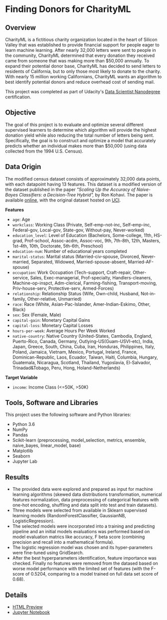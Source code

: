 # Finding Donors for CharityML

## Overview
CharityML is a fictitious charity organization located in the heart of Silicon Valley that was established to provide financial support for people eager to learn machine learning. After nearly 32,000 letters were sent to people in the community, CharityML determined that every donation they received came from someone that was making more than $50,000 annually. To expand their potential donor base, CharityML has decided to send letters to residents of California, but to only those most likely to donate to the charity. With nearly 15 million working Californians, CharityML wants an algorithm to best identify potential donors and reduce overhead cost of sending mail.

This project was completed as part of Udacity's [Data Scientist Nanodegree](https://eu.udacity.com/course/data-scientist-nanodegree--nd025) certification.

## Objective
The goal of this project is to evaluate and optimize several different supervised learners to determine which algorithm will provide the highest donation yield while also reducing the total number of letters being sent. Specifically, the goal is to construct and optimize a model that accurately predicts whether an individual makes more than $50,000 (using data collected from the 1994 U.S. Census).

## Data Origin
The modified census dataset consists of approximately 32,000 data points, with each datapoint having 13 features. This dataset is a modified version of the dataset published in the paper *"Scaling Up the Accuracy of Naive-Bayes Classifiers: a Decision-Tree Hybrid",* by Ron Kohavi. The paper is available [online](https://www.aaai.org/Papers/KDD/1996/KDD96-033.pdf), with the original dataset hosted on [UCI](https://archive.ics.uci.edu/ml/datasets/Census+Income).

**Features**
- `age`: Age
- `workclass`: Working Class (Private, Self-emp-not-inc, Self-emp-inc, Federal-gov, Local-gov, State-gov, Without-pay, Never-worked)
- `education_level`: Level of Education (Bachelors, Some-college, 11th, HS-grad, Prof-school, Assoc-acdm, Assoc-voc, 9th, 7th-8th, 12th, Masters, 1st-4th, 10th, Doctorate, 5th-6th, Preschool)
- `education-num`: Number of educational years completed
- `marital-status`: Marital status (Married-civ-spouse, Divorced, Never-married, Separated, Widowed, Married-spouse-absent, Married-AF-spouse)
- `occupation`: Work Occupation (Tech-support, Craft-repair, Other-service, Sales, Exec-managerial, Prof-specialty, Handlers-cleaners, Machine-op-inspct, Adm-clerical, Farming-fishing, Transport-moving, Priv-house-serv, Protective-serv, Armed-Forces)
- `relationship`: Relationship Status (Wife, Own-child, Husband, Not-in-family, Other-relative, Unmarried)
- `race`: Race (White, Asian-Pac-Islander, Amer-Indian-Eskimo, Other, Black)
- `sex`: Sex (Female, Male)
- `capital-gain`: Monetary Capital Gains
- `capital-loss`: Monetary Capital Losses
- `hours-per-week`: Average Hours Per Week Worked
- `native-country`: Native Country (United-States, Cambodia, England, Puerto-Rico, Canada, Germany, Outlying-US(Guam-USVI-etc), India, Japan, Greece, South, China, Cuba, Iran, Honduras, Philippines, Italy, Poland, Jamaica, Vietnam, Mexico, Portugal, Ireland, France, Dominican-Republic, Laos, Ecuador, Taiwan, Haiti, Columbia, Hungary, Guatemala, Nicaragua, Scotland, Thailand, Yugoslavia, El-Salvador, Trinadad&Tobago, Peru, Hong, Holand-Netherlands)

**Target Variable**
- `income`: Income Class (<=50K, >50K)

## Tools, Software and Libraries
This project uses the following software and Python libraries:
- Python 3.6
- NumPy
- Pandas
- Scikit-learn (preprocessing, model_selection, metrics, ensemble, naive_bayes, linear_model, base)
- Matplotlib
- Seaborn
- Jupyter Lab

## Results
- The provided data were explored and prepared as input for machine learning algorithms (skewed data distributions transformation, numerical features normalization, data preprocessing of categorical features with one-hot encoding, shuffling and data split into test and train datasets).
- Three models were selected from available in Sklearn supervised learning models (RandomForestClassifier, GaussianNB, LogisticRegression).
- The selected models were incorporated into a training and predicting pipeline and an initial models evaluations was performed based on model evaluation matrics like accuracy, F beta score (combining precision and recall into a mathematical formula).
- The logistic regression model was chosen and its hyper-parameters were fine-tuned using GridSearch.
- After the best hyperparameters identification, feature importance was checked. Finally no features were removed from the datased based on worse model performance with the limited set of features (with the F-score of 0.5204, comparing to a model trained on full data set score of 0.68).

## Details
- [HTML Preview](https://ksatola.github.io/projects/finding_donors.html)
- [Jupyter Notebook](https://github.com/ksatola/ml-introduction/blob/master/finding_donors.ipynb)
